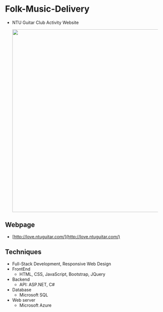 # Folk-Music-Delivery
* NTU Guitar Club Activity Website

	<img src="https://www.csie.ntu.edu.tw/~b00902081/images/project/lovecarrier.png" width="600px"/>
## Webpage
*  [http://love.ntuguitar.com/](http://love.ntuguitar.com/)

## Techniques
- Full-Stack Development, Responsive Web Design 
- FrontEnd
	- HTML, CSS, JavaScript, Bootstrap, JQuery
- Backend
	- API: ASP.NET, C#
- Database
	- Microsoft SQL
- Web server
	- Microsoft Azure
